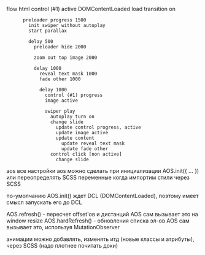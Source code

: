 flow
  html
    control (#1) active
      DOMContentLoaded
        load
          transition on
          
          preloader progress 1500
            init swiper without autoplay
            start parallax

            delay 500
              preloader hide 2000

              zoom out top image 2000

              delay 1000
                reveal text mask 1000
                fade other 1000

                delay 1000
                  control (#1) progress
                  image active

                  swiper play
                    autoplay turn on
                    change slide
                      update control progress, active
                      update image active
                      update content
                        update reveal text mask
                        update fade other
                    control click [non active]
                      change slide

aos
  все настройки aos можно сделать при инициализации AOS.init({ ... })
  или переопределять SCSS переменные когда импортим стили через SCSS
  
  по-умолчанию AOS.init() ждет DCL (DOMContentLoaded), поэтому имеет смысл запускать его до DCL
  
  AOS.refresh() - пересчет offset'ов и дистанций
    AOS сам вызывает это на window resize
  AOS.hardRefresh() - обновления списка эл-ов
    AOS сам вызывает это, используя MutationObserver
  
  анимации можно добавлять, изменять итд (новые классы и атрибуты), через SCSS (надо плотнее почитать доки)
